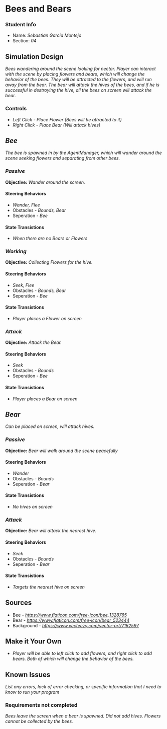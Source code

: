 # Bees and Bears

### Student Info

-   Name: _Sebastian Garcia Montejo_
-   Section: _04_

## Simulation Design

_Bees wandering around the scene looking for nectar. Player can interact with the scene by placing flowers and bears, which will change the behavior of the bees.
They will be attracted to the flowers, and will run away from the bear. The bear will attack the hives of the bees, and if he is successful in destroying the hive, all the bees on screen will attack the bear._

### Controls

-   _Left Click - Place Flower (Bees will be attracted to it)_
-   _Right Click - Place Bear (Will attack hives)_

## _Bee_

_The bee is spawned in by the AgentManager, which will wander around the scene seeking flowers and separating from other bees._

### _Passive_

**Objective:** _Wander around the screen._

#### Steering Behaviors

- _Wander, Flee_
- Obstacles - _Bounds, Bear_
- Seperation - _Bee_
   
#### State Transistions

- _When there are no Bears or Flowers_
   
### _Working_

**Objective:** _Collecting Flowers for the hive._

#### Steering Behaviors

- _Seek, Flee_
- Obstacles - _Bounds, Bear_
- Seperation - _Bee_
   
#### State Transistions

- _Player places a Flower on screen_

### _Attack_

**Objective:** _Attack the Bear._

#### Steering Behaviors

- _Seek_
- Obstacles - _Bounds_
- Seperation - _Bee_
   
#### State Transistions

- _Player places a Bear on screen_

## _Bear_

_Can be placed on screen, will attack hives._

### _Passive_

**Objective:** _Bear will walk around the scene peacefully_

#### Steering Behaviors

- _Wander_
- Obstacles - _Bounds_
- Seperation - _Bear_
   
#### State Transistions

- _No hives on screen_
   
### _Attack_

**Objective:** _Bear will attack the nearest hive._

#### Steering Behaviors

- _Seek_
- Obstacles - _Bounds_
- Seperation - _Bear_
   
#### State Transistions

- _Targets the nearest hive on screen_

## Sources

-   Bee - _https://www.flaticon.com/free-icon/bee_1328765_
-   Bear - _https://www.flaticon.com/free-icon/bear_523444_
-   Background - _https://www.vecteezy.com/vector-art/7162597_

## Make it Your Own

- _Player will be able to left click to add flowers, and right click to add bears. Both of which will change the behavior of the bees._

## Known Issues

_List any errors, lack of error checking, or specific information that I need to know to run your program_

### Requirements not completed

_Bees leave the screen when a bear is spawned. Did not add hives. Flowers cannot be collected by the bees._

